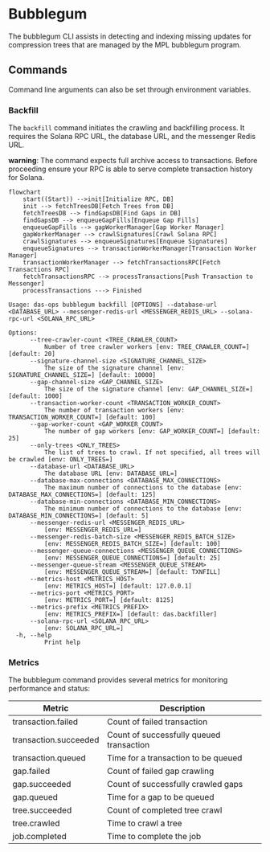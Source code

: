 # Bubblegum

The bubblegum CLI assists in detecting and indexing missing updates for compression trees that are managed by the MPL bubblegum program.

## Commands

Command line arguments can also be set through environment variables.

### Backfill

The `backfill` command initiates the crawling and backfilling process. It requires the Solana RPC URL, the database URL, and the messenger Redis URL.

**warning**: The command expects full archive access to transactions. Before proceeding ensure your RPC is able to serve complete transaction history for Solana.  

```mermaid
flowchart
    start((Start)) -->init[Initialize RPC, DB]
    init --> fetchTreesDB[Fetch Trees from DB]
    fetchTreesDB --> findGapsDB[Find Gaps in DB]
    findGapsDB --> enqueueGapFills[Enqueue Gap Fills]
    enqueueGapFills --> gapWorkerManager[Gap Worker Manager]
    gapWorkerManager --> crawlSignatures[Crawl Solana RPC]
    crawlSignatures --> enqueueSignatures[Enqueue Signatures]
    enqueueSignatures --> transactionWorkerManager[Transaction Worker Manager]
    transactionWorkerManager --> fetchTransactionsRPC[Fetch Transactions RPC]
    fetchTransactionsRPC --> processTransactions[Push Transaction to Messenger]
    processTransactions ---> Finished
```

```
Usage: das-ops bubblegum backfill [OPTIONS] --database-url <DATABASE_URL> --messenger-redis-url <MESSENGER_REDIS_URL> --solana-rpc-url <SOLANA_RPC_URL>

Options:
      --tree-crawler-count <TREE_CRAWLER_COUNT>
          Number of tree crawler workers [env: TREE_CRAWLER_COUNT=] [default: 20]
      --signature-channel-size <SIGNATURE_CHANNEL_SIZE>
          The size of the signature channel [env: SIGNATURE_CHANNEL_SIZE=] [default: 10000]
      --gap-channel-size <GAP_CHANNEL_SIZE>
          The size of the signature channel [env: GAP_CHANNEL_SIZE=] [default: 1000]
      --transaction-worker-count <TRANSACTION_WORKER_COUNT>
          The number of transaction workers [env: TRANSACTION_WORKER_COUNT=] [default: 100]
      --gap-worker-count <GAP_WORKER_COUNT>
          The number of gap workers [env: GAP_WORKER_COUNT=] [default: 25]
      --only-trees <ONLY_TREES>
          The list of trees to crawl. If not specified, all trees will be crawled [env: ONLY_TREES=]
      --database-url <DATABASE_URL>
          The database URL [env: DATABASE_URL=]
      --database-max-connections <DATABASE_MAX_CONNECTIONS>
          The maximum number of connections to the database [env: DATABASE_MAX_CONNECTIONS=] [default: 125]
      --database-min-connections <DATABASE_MIN_CONNECTIONS>
          The minimum number of connections to the database [env: DATABASE_MIN_CONNECTIONS=] [default: 5]
      --messenger-redis-url <MESSENGER_REDIS_URL>
          [env: MESSENGER_REDIS_URL=]
      --messenger-redis-batch-size <MESSENGER_REDIS_BATCH_SIZE>
          [env: MESSENGER_REDIS_BATCH_SIZE=] [default: 100]
      --messenger-queue-connections <MESSENGER_QUEUE_CONNECTIONS>
          [env: MESSENGER_QUEUE_CONNECTIONS=] [default: 25]
      --messenger-queue-stream <MESSENGER_QUEUE_STREAM>
          [env: MESSENGER_QUEUE_STREAM=] [default: TXNFILL]
      --metrics-host <METRICS_HOST>
          [env: METRICS_HOST=] [default: 127.0.0.1]
      --metrics-port <METRICS_PORT>
          [env: METRICS_PORT=] [default: 8125]
      --metrics-prefix <METRICS_PREFIX>
          [env: METRICS_PREFIX=] [default: das.backfiller]
      --solana-rpc-url <SOLANA_RPC_URL>
          [env: SOLANA_RPC_URL=]
  -h, --help
          Print help
```

### Metrics

The bubblegum command provides several metrics for monitoring performance and status:

Metric | Description
--- | ---
transaction.failed | Count of failed transaction
transaction.succeeded | Count of successfully queued transaction
transaction.queued | Time for a transaction to be queued
gap.failed | Count of failed gap crawling
gap.succeeded | Count of successfully crawled gaps
gap.queued | Time for a gap to be queued
tree.succeeded | Count of completed tree crawl
tree.crawled | Time to crawl a tree
job.completed | Time to complete the job

